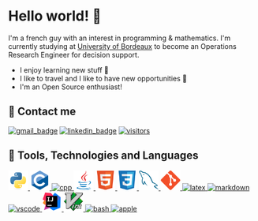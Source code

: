 <!-- **mdeboute/mdeboute** is a ✨ _special_ ✨ repository because its `README.md` (this file) appears on your GitHub profile. -->

# Hello world! 👋

I'm a french guy with an interest in programming & mathematics. I'm currently studying at [University of Bordeaux](https://www.u-bordeaux.fr) to become an Operations Research Engineer for decision support.

- I enjoy learning new stuff 📄
- I like to travel and I like to have new opportunities 🛫
- I'm an Open Source enthusiast!

## 📧 Contact me

[![gmail_badge]](mailto:martin.deboute@gmail.com) [![linkedin_badge]][linkedin] [![visitors](https://komarev.com/ghpvc/?username=mdeboute&style=flat-square)](https://github.com/mdeboute)

## 🔮 Tools, Technologies and Languages

<p align="left"> <a href="https://www.python.org" target="_blank"> <img src="https://raw.githubusercontent.com/devicons/devicon/master/icons/python/python-original.svg" alt="python" width="40" height="40"/> </a> <a href="https://www.cprogramming.com/" target="_blank"> <img src="https://raw.githubusercontent.com/devicons/devicon/master/icons/c/c-original.svg" alt="c" width="40" height="40"/> <a href="https://isocpp.org" target="_blank"> <img src="https://cdn.jsdelivr.net/gh/devicons/devicon/icons/cplusplus/cplusplus-original.svg" alt="cpp" width="40" height="40"/> </a> <a href="https://www.java.com" target="_blank"> <img src="https://raw.githubusercontent.com/devicons/devicon/master/icons/java/java-original.svg" alt="java" width="40" height="40"/> </a> <a href="https://html.spec.whatwg.org" target="_blank"> <img src="https://raw.githubusercontent.com/devicons/devicon/master/icons/html5/html5-original.svg" alt="html5" width="40" height="40"/> </a> <a href="https://www.w3.org/Style/CSS/" target="_blank"> <img src="https://raw.githubusercontent.com/devicons/devicon/master/icons/css3/css3-original.svg" alt="css3" width="40" height="40"/> </a> <a href="https://www.mysql.com" target="_blank"> <img src="https://raw.githubusercontent.com/devicons/devicon/master/icons/mysql/mysql-original.svg" alt="mysql" width="40" height="40"/> </a> <a href="https://git-scm.com" target="_blank"> <img src="https://raw.githubusercontent.com/devicons/devicon/master/icons/git/git-original.svg" alt="git" width="40" height="40"/> </a> <a href="https://www.latex-project.org" target="_blank"> <img src="https://raw.githubusercontent.com/simple-icons/simple-icons/develop/icons/latex.svg" alt="latex" width="40" height="40"/> </a> <a href="https://www.markdownguide.org" target="_blank"> <img src="https://raw.githubusercontent.com/simple-icons/simple-icons/develop/icons/markdown.svg" alt="markdown" width="40" height="40"/> </a> <a href="https://code.visualstudio.com/" target="_blank"> <img src="https://upload.wikimedia.org/wikipedia/commons/thumb/9/9a/Visual_Studio_Code_1.35_icon.svg/1200px-Visual_Studio_Code_1.35_icon.svg.png" alt="vscode" width="40" height="40"/> </a> <a href="https://www.jetbrains.com/fr-fr/idea/" target="_blank"> <img src="https://raw.githubusercontent.com/devicons/devicon/master/icons/intellij/intellij-original.svg" alt="intellijidea" width="40" height="40"/> </a> <a href="https://www.vim.org" target="_blank"> <img src="https://raw.githubusercontent.com/devicons/devicon/master/icons/vim/vim-original.svg" alt="vim" width="40" height="40"/> </a> <a href="https://www.gnu.org/software/bash/" target="_blank"> <img src="https://raw.githubusercontent.com/simple-icons/simple-icons/develop/icons/gnubash.svg" alt="bash" width="40" height="40"/> </a> <a href="https://www.apple.com" target="_blank"> <img src="https://raw.githubusercontent.com/simple-icons/simple-icons/develop/icons/apple.svg" alt="apple" width="40" height="40"/> </a> </p>


<!-- Most logos are from https://github.com/devicons/devicon -->

<!-- ![Github stats](https://github-readme-stats.vercel.app/api?username=mdeboute&show_icons=true) -->
<!-- [![Weekly stats](https://github-readme-stats.vercel.app/api/wakatime?username=mdeboute&layout=compact&v=2)](https://wakatime.com/@mdeboute) -->

<!-- profile links -->
[github_profile]: https://github.com/mdeboute "Github Profile"
[linkedin]: https://linkedin.com/in/mdeboute "Linkedin Profile"

<!-- badges -->
[gmail_badge]: https://img.shields.io/badge/-martin.deboute%40gmail.com-red?style=flat-square&logo=Gmail&logoColor=white&link=mailto:martin.deboute@gmail.com
[linkedin_badge]: https://img.shields.io/badge/-Linkedin-blue?style=flat-square&logo=linkedin&logoColor=white&link=https://www.linkedin.com/in/mdeboute
